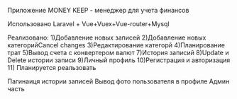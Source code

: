  Приложение MONEY KEEP - менеджер для учета финансов
  
 Использовано Laravel + Vue+Vuex+Vue-router+Mysql
 
 Реализовано:
 1)Добавление новых записей
 2)Добавление новых категорийCancel changes
 3)Редактирование категорй
 4)Планирование трат
 5)Вывод счета с конвертером валют
 7)История записий 
 8)Update и Delete истории записи
 9)Личный профиль
 10)Регистрация и авторизация
 11)
 Планируется реальзовать
 
 Пагинаиця истории записей
 Вывод фото пользователя в профиле
 Админ часть
 

    
